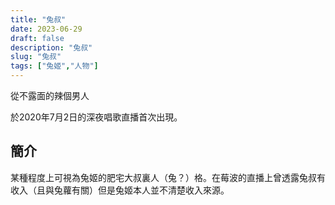 ```yaml
---
title: "兔叔"
date: 2023-06-29
draft: false
description: "兔叔"
slug: "兔叔"
tags: ["兔姬","人物"]
---
```


從不露面的辣個男人

於2020年7月2日的深夜唱歌直播首次出現。

## 簡介
某種程度上可視為兔姬的肥宅大叔裏人（兔？）格。在莓波的直播上曾透露兔叔有收入（且與兔蘿有關）但是兔姬本人並不清楚收入來源。